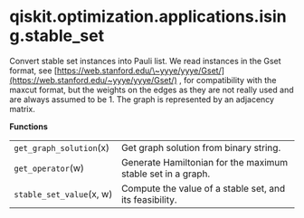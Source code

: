 <span id="qiskit-optimization-applications-ising-stable-set" />

# qiskit.optimization.applications.ising.stable\_set

Convert stable set instances into Pauli list. We read instances in the Gset format, see [https://web.stanford.edu/\~yyye/yyye/Gset/](https://web.stanford.edu/~yyye/yyye/Gset/) , for compatibility with the maxcut format, but the weights on the edges as they are not really used and are always assumed to be 1. The graph is represented by an adjacency matrix.

**Functions**

|                          |                                                             |
| ------------------------ | ----------------------------------------------------------- |
| `get_graph_solution`(x)  | Get graph solution from binary string.                      |
| `get_operator`(w)        | Generate Hamiltonian for the maximum stable set in a graph. |
| `stable_set_value`(x, w) | Compute the value of a stable set, and its feasibility.     |
